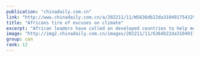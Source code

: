 ```yaml
---
publication: "chinadaily.com.cn"
link: "http://www.chinadaily.com.cn/a/202211/11/WS636db22da3104917543291f1.html"
title: "Africans tire of excuses on climate"
excerpt: "African leaders have called on developed countries to help more in the fight against climate change, noting that Africa suffers some of the worst effects even though it is responsible for just 3.8 per"
image: "http://img2.chinadaily.com.cn/images/202211/11/636db22da31049178c900909.jpeg"
group: con
rank: 12
---
```

